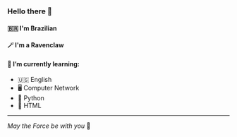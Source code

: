 ### Hello there 🖖

#### 🇧🇷 I'm Brazilian

#### 🪄 I'm a Ravenclaw

#### 🌱 I’m currently learning: 
- 🇺🇸 English
- 🖥️ Computer Network
- 🐍 Python
- 📄 HTML

---

*May the Force be with you* 👋
